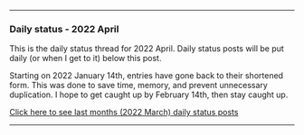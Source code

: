 ***

### Daily status - 2022 April

This is the daily status thread for 2022 April. Daily status posts will be put daily (or when I get to it) below this post.

<!-- A little update for now (4 months old): I feel a lot more organized compared to December 2020, but these status posts still prove to be useful. Again, this is not how GitHub issues are meant to be used on programming projects, but for personal projects like a GitHub profile repository, it is perfectly acceptable.
!-->

Starting on 2022 January 14th, entries have gone back to their shortened form. This was done to save time, memory, and prevent unnecessary duplication. I hope to get caught up by February 14th, then stay caught up.

[Click here to see last months (2022 March) daily status posts](https://github.com/seanpm2001/seanpm2001/issues/59/)

***
